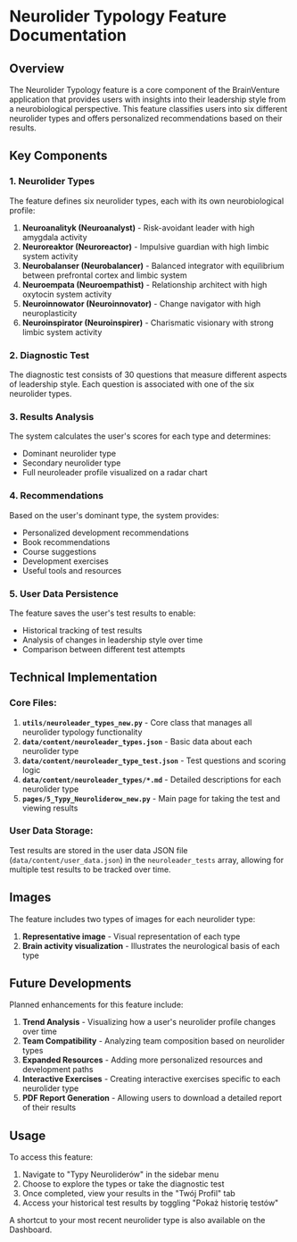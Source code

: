 # Neurolider Typology Feature Documentation

## Overview

The Neurolider Typology feature is a core component of the BrainVenture application that provides users with insights into their leadership style from a neurobiological perspective. This feature classifies users into six different neurolider types and offers personalized recommendations based on their results.

## Key Components

### 1. Neurolider Types

The feature defines six neurolider types, each with its own neurobiological profile:

1. **Neuroanalityk (Neuroanalyst)** - Risk-avoidant leader with high amygdala activity
2. **Neuroreaktor (Neuroreactor)** - Impulsive guardian with high limbic system activity
3. **Neurobalanser (Neurobalancer)** - Balanced integrator with equilibrium between prefrontal cortex and limbic system
4. **Neuroempata (Neuroempathist)** - Relationship architect with high oxytocin system activity
5. **Neuroinnowator (Neuroinnovator)** - Change navigator with high neuroplasticity
6. **Neuroinspirator (Neuroinspirer)** - Charismatic visionary with strong limbic system activity

### 2. Diagnostic Test

The diagnostic test consists of 30 questions that measure different aspects of leadership style. Each question is associated with one of the six neurolider types.

### 3. Results Analysis

The system calculates the user's scores for each type and determines:
- Dominant neurolider type
- Secondary neurolider type
- Full neuroleader profile visualized on a radar chart

### 4. Recommendations

Based on the user's dominant type, the system provides:
- Personalized development recommendations
- Book recommendations
- Course suggestions
- Development exercises
- Useful tools and resources

### 5. User Data Persistence

The feature saves the user's test results to enable:
- Historical tracking of test results
- Analysis of changes in leadership style over time
- Comparison between different test attempts

## Technical Implementation

### Core Files:

1. **`utils/neuroleader_types_new.py`** - Core class that manages all neurolider typology functionality
2. **`data/content/neuroleader_types.json`** - Basic data about each neurolider type
3. **`data/content/neuroleader_type_test.json`** - Test questions and scoring logic
4. **`data/content/neuroleader_types/*.md`** - Detailed descriptions for each neurolider type
5. **`pages/5_Typy_Neuroliderow_new.py`** - Main page for taking the test and viewing results

### User Data Storage:

Test results are stored in the user data JSON file (`data/content/user_data.json`) in the `neuroleader_tests` array, allowing for multiple test results to be tracked over time.

## Images

The feature includes two types of images for each neurolider type:
1. **Representative image** - Visual representation of each type
2. **Brain activity visualization** - Illustrates the neurological basis of each type

## Future Developments

Planned enhancements for this feature include:

1. **Trend Analysis** - Visualizing how a user's neurolider profile changes over time
2. **Team Compatibility** - Analyzing team composition based on neurolider types
3. **Expanded Resources** - Adding more personalized resources and development paths
4. **Interactive Exercises** - Creating interactive exercises specific to each neurolider type
5. **PDF Report Generation** - Allowing users to download a detailed report of their results

## Usage

To access this feature:
1. Navigate to "Typy Neuroliderów" in the sidebar menu
2. Choose to explore the types or take the diagnostic test
3. Once completed, view your results in the "Twój Profil" tab
4. Access your historical test results by toggling "Pokaż historię testów"

A shortcut to your most recent neurolider type is also available on the Dashboard.
